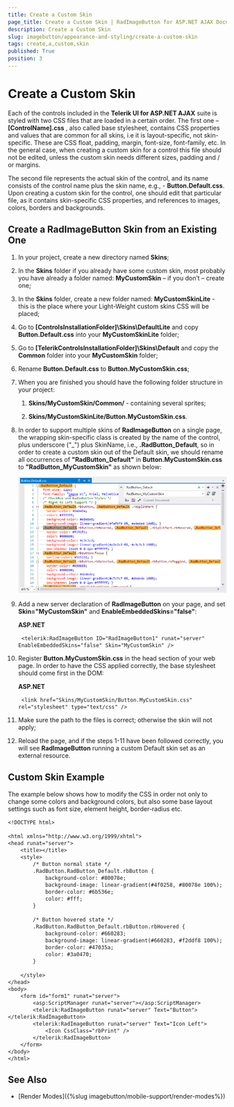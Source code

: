 ```yaml
---
title: Create a Custom Skin
page_title: Create a Custom Skin | RadImageButton for ASP.NET AJAX Documentation
description: Create a Custom Skin
slug: imagebutton/appearance-and-styling/create-a-custom-skin
tags: create,a,custom,skin
published: True
position: 3
---
```


# Create a Custom Skin

Each of the controls included in the **Telerik UI for ASP.NET AJAX** suite is styled with two CSS files that are loaded in a certain order. The first one – **[ControlName].css** , also called base stylesheet, contains CSS properties and values that are common for all skins, i.e it is layout-specific, not skin-specific. These are CSS float, padding, margin, font-size, font-family, etc. In the general case, when creating	a custom skin for a control this file should not be edited, unless the custom skin needs different sizes, padding and / or margins.

The second file represents the actual skin of the control, and its name consists of the control name plus the skin name, e.g., - **Button.Default.css**. Upon creating a custom skin for the control, one should edit that particular file, as it contains skin-specific CSS properties, and references to images, colors, borders and backgrounds.

## Create a RadImageButton Skin from an Existing One

1. In your project, create a new directory named **Skins**;

1. In the **Skins** folder if you already have some custom skin, most probably you have already a folder named: **MyCustomSkin** – if you don’t – create one;

1. In the **Skins** folder, create a new folder named: **MyCustomSkinLite** - this is the place where your Light-Weight custom skins CSS will be placed;

1. Go to **[ControlsInstallationFolder]\Skins\DefaultLite** and copy **Button.Default.css** into your **MyCustomSkinLite** folder;

1. Go to **[TelerikControlsInstallationFolder]\Skins\Default** and copy the **Common** folder into your **MyCustomSkin** folder;

1. Rename **Button.Default.css** to **Button.MyCustomSkin.css**;

1. When you are finished you should have the following folder structure in your project:

	1. **Skins/MyCustomSkin/Common/** - containing several sprites;

	1. **Skins/MyCustomSkinLite/Button.MyCustomSkin.css**.

1. In order to support multiple skins of **RadImageButton** on a single page, the wrapping skin-specific class is created by the name of the control, plus underscore ("_") plus SkinName, i.e., **.RadButton_Default**, so in order to create a custom skin out of the Default skin, we should rename all occurrences of **"RadButton_Default"** in **Button.MyCustomSkin.css** to **"RadButton_MyCustomSkin"** as shown below:

	![Rename Button Light](images/RenameButtonLight.png)

1. Add a new server declaration of **RadImageButton** on your page, and set **Skin="MyCustomSkin"** and **EnableEmbeddedSkins="false"**:

	**ASP.NET**

		<telerik:RadImageButton ID="RadImageButton1" runat="server" EnableEmbeddedSkins="false" Skin="MyCustomSkin" />

1. Register **Button.MyCustomSkin.css** in the head section of your web page. In order to have the CSS applied correctly, the base stylesheet should come first in the DOM:

	**ASP.NET**

		<link href="Skins/MyCustomSkin/Button.MyCustomSkin.css" rel="stylesheet" type="text/css" />

1. Make sure the path to the files is correct; otherwise the skin will not apply;

1. Reload the page, and if the steps 1-11 have been followed correctly, you will see **RadImageButton** running a custom Default skin set as an external resource.

## Custom Skin Example

The example below shows how to modify the CSS in order not only to change some colors and background colors, but also some base layout settings such as font size, element height, border-radius etc.

````ASP.NET
<!DOCTYPE html>

<html xmlns="http://www.w3.org/1999/xhtml">
<head runat="server">
	<title></title>
	<style>
		/* Button normal state */
		.RadButton.RadButton_Default.rbButton {
			background-color: #80078e;
			background-image: linear-gradient(#4f0258, #80078e 100%);
			border-color: #6b536e;
			color: #fff;
		}

		/* Button hovered state */
		.RadButton.RadButton_Default.rbButton.rbHovered {
			background-color: #660283;
			background-image: linear-gradient(#660283, #f2ddf8 100%);
			border-color: #47035a;
			color: #3a0470;
		}

	</style>
</head>
<body>
	<form id="form1" runat="server">
		<asp:ScriptManager runat="server"></asp:ScriptManager>
		<telerik:RadImageButton runat="server" Text="Button"></telerik:RadImageButton>
		<telerik:RadImageButton runat="server" Text="Icon Left">
			<Icon CssClass="rbPrint" />
		</telerik:RadImageButton>
	</form>
</body>
</html>
````

## See Also

 * [Render Modes]({%slug imagebutton/mobile-support/render-modes%})
